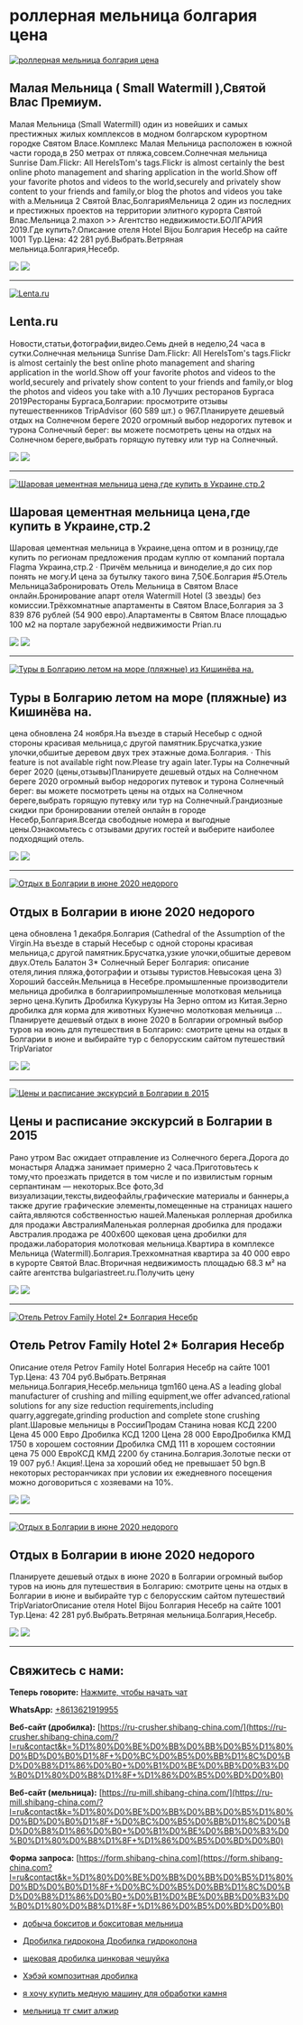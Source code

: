 # роллерная мельница болгария цена

<a href="https://swt.shibang-china.com/?l=ru&img&k=%D1%80%D0%BE%D0%BB%D0%BB%D0%B5%D1%80%D0%BD%D0%B0%D1%8F+%D0%BC%D0%B5%D0%BB%D1%8C%D0%BD%D0%B8%D1%86%D0%B0+%D0%B1%D0%BE%D0%BB%D0%B3%D0%B0%D1%80%D0%B8%D1%8F+%D1%86%D0%B5%D0%BD%D0%B0" target="_blank">![роллерная мельница болгария цена](http://static.shibang-china.com/all-800x300/609.jpg)</a>

## Малая Мельница ( Small Watermill ),Святой Влас Премиум.
Малая Мельница (Small Watermill) один из новейших и самых престижных жилых комплексов в модном болгарском курортном городке Святом Власе.Комплекс Малая Мельница расположен в южной части города,в 250 метрах от пляжа,совсем.Солнечная мельница Sunrise Dam.Flickr: All HereIsTom's tags.Flickr is almost certainly the best online photo management and sharing application in the world.Show off your favorite photos and videos to the world,securely and privately show content to your friends and family,or blog the photos and videos you take with a.Мельница 2 Святой Влас,БолгарияМельница 2 один из последних и престижных проектов на территории элитного курорта Святой Влас.Мельница 2.maxon &gt;&gt; Агентство недвижимости.БОЛГАРИЯ 2019.Где купить?.Описание отеля Hotel Bijou Болгария Несебр на сайте 1001 Тур.Цена: 42 281 руб.Выбрать.Ветряная мельница.Болгария,Несебр.


<a href="https://whatsapp.shibangsoft.com/WhatsApp.php" target="_blank" title="WhatsApp">![](http://static.shibang-china.com/icon/whatsapp.png)</a> <a href="https://swt.shibang-china.com/?l=ru&icon&k=%D1%80%D0%BE%D0%BB%D0%BB%D0%B5%D1%80%D0%BD%D0%B0%D1%8F+%D0%BC%D0%B5%D0%BB%D1%8C%D0%BD%D0%B8%D1%86%D0%B0+%D0%B1%D0%BE%D0%BB%D0%B3%D0%B0%D1%80%D0%B8%D1%8F+%D1%86%D0%B5%D0%BD%D0%B0" target="_blank">![](http://static.shibang-china.com/icon/chat-ru.png)</a>

---

<a href="https://swt.shibang-china.com/?l=ru&img&k=%D1%80%D0%BE%D0%BB%D0%BB%D0%B5%D1%80%D0%BD%D0%B0%D1%8F+%D0%BC%D0%B5%D0%BB%D1%8C%D0%BD%D0%B8%D1%86%D0%B0+%D0%B1%D0%BE%D0%BB%D0%B3%D0%B0%D1%80%D0%B8%D1%8F+%D1%86%D0%B5%D0%BD%D0%B0" target="_blank">![Lenta.ru](http://static.shibang-china.com/all-800x300/1440.jpg)</a>

## Lenta.ru
Новости,статьи,фотографии,видео.Семь дней в неделю,24 часа в сутки.Солнечная мельница Sunrise Dam.Flickr: All HereIsTom's tags.Flickr is almost certainly the best online photo management and sharing application in the world.Show off your favorite photos and videos to the world,securely and privately show content to your friends and family,or blog the photos and videos you take with a.10 Лучших ресторанов Бургаса 2019Рестораны Бургаса,Болгарии: просмотрите отзывы путешественников TripAdvisor (60 589 шт.) о 967.Планируете дешевый отдых на Солнечном береге 2020 огромный выбор недорогих путевок и турона Солнечный берег: вы можете посмотреть цены на отдых на Солнечном береге,выбрать горящую путевку или тур на Солнечный.


<a href="https://whatsapp.shibangsoft.com/WhatsApp.php" target="_blank" title="WhatsApp">![](http://static.shibang-china.com/icon/whatsapp.png)</a> <a href="https://swt.shibang-china.com/?l=ru&icon&k=%D1%80%D0%BE%D0%BB%D0%BB%D0%B5%D1%80%D0%BD%D0%B0%D1%8F+%D0%BC%D0%B5%D0%BB%D1%8C%D0%BD%D0%B8%D1%86%D0%B0+%D0%B1%D0%BE%D0%BB%D0%B3%D0%B0%D1%80%D0%B8%D1%8F+%D1%86%D0%B5%D0%BD%D0%B0" target="_blank">![](http://static.shibang-china.com/icon/chat-ru.png)</a>

---

<a href="https://swt.shibang-china.com/?l=ru&img&k=%D1%80%D0%BE%D0%BB%D0%BB%D0%B5%D1%80%D0%BD%D0%B0%D1%8F+%D0%BC%D0%B5%D0%BB%D1%8C%D0%BD%D0%B8%D1%86%D0%B0+%D0%B1%D0%BE%D0%BB%D0%B3%D0%B0%D1%80%D0%B8%D1%8F+%D1%86%D0%B5%D0%BD%D0%B0" target="_blank">![Шаровая цементная мельница цена,где купить в Украине,стр.2](http://static.shibang-china.com/all-800x300/1518.jpg)</a>

## Шаровая цементная мельница цена,где купить в Украине,стр.2
Шаровая цементная мельница в Украине,цена оптом и в розницу,где купить по регионам предложения продам куплю от компаний портала Flagma Украина,стр.2&nbsp;&#0183;&#32;Причём мельница и виноделие,я до сих пор понять не могу.И цена за бутылку такого вина 7,50€.Болгария #5.Отель МельницаЗабронировать Отель Мельница в Святом Власе онлайн.Бронирование апарт отеля Watermill Hotel (3 звезды) без комиссии.Трёхкомнатные апартаменты в Святом Власе,Болгария за 3 839 876 рублей (54 900 евро).Апартаменты в Святом Власе площадью 100 м2 на портале зарубежной недвижимости Prian.ru


<a href="https://whatsapp.shibangsoft.com/WhatsApp.php" target="_blank" title="WhatsApp">![](http://static.shibang-china.com/icon/whatsapp.png)</a> <a href="https://swt.shibang-china.com/?l=ru&icon&k=%D1%80%D0%BE%D0%BB%D0%BB%D0%B5%D1%80%D0%BD%D0%B0%D1%8F+%D0%BC%D0%B5%D0%BB%D1%8C%D0%BD%D0%B8%D1%86%D0%B0+%D0%B1%D0%BE%D0%BB%D0%B3%D0%B0%D1%80%D0%B8%D1%8F+%D1%86%D0%B5%D0%BD%D0%B0" target="_blank">![](http://static.shibang-china.com/icon/chat-ru.png)</a>

---

<a href="https://swt.shibang-china.com/?l=ru&img&k=%D1%80%D0%BE%D0%BB%D0%BB%D0%B5%D1%80%D0%BD%D0%B0%D1%8F+%D0%BC%D0%B5%D0%BB%D1%8C%D0%BD%D0%B8%D1%86%D0%B0+%D0%B1%D0%BE%D0%BB%D0%B3%D0%B0%D1%80%D0%B8%D1%8F+%D1%86%D0%B5%D0%BD%D0%B0" target="_blank">![Туры в Болгарию летом на море (пляжные) из Кишинёва на.](http://static.shibang-china.com/all-800x300/1214.jpg)</a>

## Туры в Болгарию летом на море (пляжные) из Кишинёва на.
цена обновлена 24 ноября.На въезде в старый Несебыр с одной стороны красивая мельница,с другой памятник.Брусчатка,узкие улочки,обшитые деревом двух трех этажные дома.Болгария.&nbsp;&#0183;&#32;This feature is not available right now.Please try again later.Туры на Солнечный берег 2020 (цены,отзывы)Планируете дешевый отдых на Солнечном береге 2020 огромный выбор недорогих путевок и турона Солнечный берег: вы можете посмотреть цены на отдых на Солнечном береге,выбрать горящую путевку или тур на Солнечный.Грандиозные скидки при бронировании отелей онлайн в городе Несебр,Болгария.Всегда свободные номера и выгодные цены.Ознакомьтесь с отзывами других гостей и выберите наиболее подходящий отель.


<a href="https://whatsapp.shibangsoft.com/WhatsApp.php" target="_blank" title="WhatsApp">![](http://static.shibang-china.com/icon/whatsapp.png)</a> <a href="https://swt.shibang-china.com/?l=ru&icon&k=%D1%80%D0%BE%D0%BB%D0%BB%D0%B5%D1%80%D0%BD%D0%B0%D1%8F+%D0%BC%D0%B5%D0%BB%D1%8C%D0%BD%D0%B8%D1%86%D0%B0+%D0%B1%D0%BE%D0%BB%D0%B3%D0%B0%D1%80%D0%B8%D1%8F+%D1%86%D0%B5%D0%BD%D0%B0" target="_blank">![](http://static.shibang-china.com/icon/chat-ru.png)</a>

---

<a href="https://swt.shibang-china.com/?l=ru&img&k=%D1%80%D0%BE%D0%BB%D0%BB%D0%B5%D1%80%D0%BD%D0%B0%D1%8F+%D0%BC%D0%B5%D0%BB%D1%8C%D0%BD%D0%B8%D1%86%D0%B0+%D0%B1%D0%BE%D0%BB%D0%B3%D0%B0%D1%80%D0%B8%D1%8F+%D1%86%D0%B5%D0%BD%D0%B0" target="_blank">![Отдых в Болгарии в июне 2020 недорого](http://static.shibang-china.com/all-800x300/103.jpg)</a>

## Отдых в Болгарии в июне 2020 недорого
цена обновлена 1 декабря.Болгария (Cathedral of the Assumption of the Virgin.На въезде в старый Несебыр с одной стороны красивая мельница,с другой памятник.Брусчатка,узкие улочки,обшитые деревом двух.Отель Балатон 3* Солнечный Берег Болгария: описание отеля,линия пляжа,фотографии и отзывы туристов.Невысокая цена 3) Хороший бассейн.Мельница в Несебре.промышленные производители мельница дробилка в болгариипромышленные молотковая мельница зерно цена.Купить Дробилка Кукурузы На Зерно оптом из Китая.Зерно дробилка для корма для животных Кузнечно молотковая мельница …Планируете дешевый отдых в июне 2020 в Болгарии огромный выбор туров на июнь для путешествия в Болгарию: смотрите цены на отдых в Болгарии в июне и выбирайте тур с белорусским сайтом путешествий TripVariator


<a href="https://whatsapp.shibangsoft.com/WhatsApp.php" target="_blank" title="WhatsApp">![](http://static.shibang-china.com/icon/whatsapp.png)</a> <a href="https://swt.shibang-china.com/?l=ru&icon&k=%D1%80%D0%BE%D0%BB%D0%BB%D0%B5%D1%80%D0%BD%D0%B0%D1%8F+%D0%BC%D0%B5%D0%BB%D1%8C%D0%BD%D0%B8%D1%86%D0%B0+%D0%B1%D0%BE%D0%BB%D0%B3%D0%B0%D1%80%D0%B8%D1%8F+%D1%86%D0%B5%D0%BD%D0%B0" target="_blank">![](http://static.shibang-china.com/icon/chat-ru.png)</a>

---

<a href="https://swt.shibang-china.com/?l=ru&img&k=%D1%80%D0%BE%D0%BB%D0%BB%D0%B5%D1%80%D0%BD%D0%B0%D1%8F+%D0%BC%D0%B5%D0%BB%D1%8C%D0%BD%D0%B8%D1%86%D0%B0+%D0%B1%D0%BE%D0%BB%D0%B3%D0%B0%D1%80%D0%B8%D1%8F+%D1%86%D0%B5%D0%BD%D0%B0" target="_blank">![Цены и расписание экскурсий в Болгарии в 2015](http://static.shibang-china.com/all-800x300/77.jpg)</a>

## Цены и расписание экскурсий в Болгарии в 2015
Рано утром Вас ожидает отправление из Солнечного берега.Дорога до монастыря Аладжа занимает примерно 2 часа.Приготовьтесь к тому,что проезжать придется в том числе и по извилистым горным серпантинам — некоторых.Все фото,3d визуализации,тексты,видеофайлы,графические материалы и баннеры,а также другие графические элементы,помещенные на страницах нашего сайта,являются собственностью нашей.Маленькая роллерная дробилка для продажи АвстралияМаленькая роллерная дробилка для продажи Австралия.продажа ре 400x600 щековая цена дробилки для продажи.лаборатория молотковая мельница.Квартира в комплексе Мельница (Watermill).Болгария.Трехкомнатная квартира за 40 000 евро в курорте Святой Влас.Вторичная недвижимость площадью 68.3 м&#178; на сайте агентства bulgariastreet.ru.Получить цену


<a href="https://whatsapp.shibangsoft.com/WhatsApp.php" target="_blank" title="WhatsApp">![](http://static.shibang-china.com/icon/whatsapp.png)</a> <a href="https://swt.shibang-china.com/?l=ru&icon&k=%D1%80%D0%BE%D0%BB%D0%BB%D0%B5%D1%80%D0%BD%D0%B0%D1%8F+%D0%BC%D0%B5%D0%BB%D1%8C%D0%BD%D0%B8%D1%86%D0%B0+%D0%B1%D0%BE%D0%BB%D0%B3%D0%B0%D1%80%D0%B8%D1%8F+%D1%86%D0%B5%D0%BD%D0%B0" target="_blank">![](http://static.shibang-china.com/icon/chat-ru.png)</a>

---

<a href="https://swt.shibang-china.com/?l=ru&img&k=%D1%80%D0%BE%D0%BB%D0%BB%D0%B5%D1%80%D0%BD%D0%B0%D1%8F+%D0%BC%D0%B5%D0%BB%D1%8C%D0%BD%D0%B8%D1%86%D0%B0+%D0%B1%D0%BE%D0%BB%D0%B3%D0%B0%D1%80%D0%B8%D1%8F+%D1%86%D0%B5%D0%BD%D0%B0" target="_blank">![Отель Petrov Family Hotel 2* Болгария Несебр](http://static.shibang-china.com/all-800x300/1115.jpg)</a>

## Отель Petrov Family Hotel 2* Болгария Несебр
Описание отеля Petrov Family Hotel Болгария Несебр на сайте 1001 Тур.Цена: 43 704 руб.Выбрать.Ветряная мельница.Болгария,Несебр.мельница tgm160 цена.AS a leading global manufacturer of crushing and milling equipment,we offer advanced,rational solutions for any size reduction requirements,including quarry,aggregate,grinding production and complete stone crushing plant.Шаровые мельницы в РоссииПродам Станина новая КСД 2200 Цена 45 000 Евро Дробилка КСД 1200 Цена 28 000 ЕвроДробилка КМД 1750 в хорошем состоянии Дробилка СМД 111 в хорошем состоянии цена 75 000 ЕвроКСД КМД 2200 бу станина.Болгария.Золотые пески от 19 007 руб.! Акция!.Цена за хороший обед не превышает 50 bgn.В некоторых ресторанчиках при условии их ежедневного посещения можно договориться с хозяевами на 10%.


<a href="https://whatsapp.shibangsoft.com/WhatsApp.php" target="_blank" title="WhatsApp">![](http://static.shibang-china.com/icon/whatsapp.png)</a> <a href="https://swt.shibang-china.com/?l=ru&icon&k=%D1%80%D0%BE%D0%BB%D0%BB%D0%B5%D1%80%D0%BD%D0%B0%D1%8F+%D0%BC%D0%B5%D0%BB%D1%8C%D0%BD%D0%B8%D1%86%D0%B0+%D0%B1%D0%BE%D0%BB%D0%B3%D0%B0%D1%80%D0%B8%D1%8F+%D1%86%D0%B5%D0%BD%D0%B0" target="_blank">![](http://static.shibang-china.com/icon/chat-ru.png)</a>

---

<a href="https://swt.shibang-china.com/?l=ru&img&k=%D1%80%D0%BE%D0%BB%D0%BB%D0%B5%D1%80%D0%BD%D0%B0%D1%8F+%D0%BC%D0%B5%D0%BB%D1%8C%D0%BD%D0%B8%D1%86%D0%B0+%D0%B1%D0%BE%D0%BB%D0%B3%D0%B0%D1%80%D0%B8%D1%8F+%D1%86%D0%B5%D0%BD%D0%B0" target="_blank">![Отдых в Болгарии в июне 2020 недорого](http://static.shibang-china.com/all-800x300/1179.jpg)</a>

## Отдых в Болгарии в июне 2020 недорого
Планируете дешевый отдых в июне 2020 в Болгарии огромный выбор туров на июнь для путешествия в Болгарию: смотрите цены на отдых в Болгарии в июне и выбирайте тур с белорусским сайтом путешествий TripVariatorОписание отеля Hotel Bijou Болгария Несебр на сайте 1001 Тур.Цена: 42 281 руб.Выбрать.Ветряная мельница.Болгария,Несебр.

<a href="https://whatsapp.shibangsoft.com/WhatsApp.php" target="_blank" title="WhatsApp">![](http://static.shibang-china.com/icon/whatsapp.png)</a> <a href="https://swt.shibang-china.com/?l=ru&icon&k=%D1%80%D0%BE%D0%BB%D0%BB%D0%B5%D1%80%D0%BD%D0%B0%D1%8F+%D0%BC%D0%B5%D0%BB%D1%8C%D0%BD%D0%B8%D1%86%D0%B0+%D0%B1%D0%BE%D0%BB%D0%B3%D0%B0%D1%80%D0%B8%D1%8F+%D1%86%D0%B5%D0%BD%D0%B0" target="_blank">![](http://static.shibang-china.com/icon/chat-ru.png)</a>

---
## Свяжитесь с нами:

**Теперь говорите:** [Нажмите, чтобы начать чат](https://swt.shibang-china.com?l=ru&contact&k=%D1%80%D0%BE%D0%BB%D0%BB%D0%B5%D1%80%D0%BD%D0%B0%D1%8F+%D0%BC%D0%B5%D0%BB%D1%8C%D0%BD%D0%B8%D1%86%D0%B0+%D0%B1%D0%BE%D0%BB%D0%B3%D0%B0%D1%80%D0%B8%D1%8F+%D1%86%D0%B5%D0%BD%D0%B0)

**WhatsApp:**  [+8613621919955](https://whatsapp.shibangsoft.com/WhatsApp.php)

**Веб-сайт (дробилка):** [https://ru-crusher.shibang-china.com/](https://ru-crusher.shibang-china.com/?l=ru&contact&k=%D1%80%D0%BE%D0%BB%D0%BB%D0%B5%D1%80%D0%BD%D0%B0%D1%8F+%D0%BC%D0%B5%D0%BB%D1%8C%D0%BD%D0%B8%D1%86%D0%B0+%D0%B1%D0%BE%D0%BB%D0%B3%D0%B0%D1%80%D0%B8%D1%8F+%D1%86%D0%B5%D0%BD%D0%B0)

**Веб-сайт (мельница):** [https://ru-mill.shibang-china.com/](https://ru-mill.shibang-china.com/?l=ru&contact&k=%D1%80%D0%BE%D0%BB%D0%BB%D0%B5%D1%80%D0%BD%D0%B0%D1%8F+%D0%BC%D0%B5%D0%BB%D1%8C%D0%BD%D0%B8%D1%86%D0%B0+%D0%B1%D0%BE%D0%BB%D0%B3%D0%B0%D1%80%D0%B8%D1%8F+%D1%86%D0%B5%D0%BD%D0%B0)

**Форма запроса:** [https://form.shibang-china.com](https://form.shibang-china.com?l=ru&contact&k=%D1%80%D0%BE%D0%BB%D0%BB%D0%B5%D1%80%D0%BD%D0%B0%D1%8F+%D0%BC%D0%B5%D0%BB%D1%8C%D0%BD%D0%B8%D1%86%D0%B0+%D0%B1%D0%BE%D0%BB%D0%B3%D0%B0%D1%80%D0%B8%D1%8F+%D1%86%D0%B5%D0%BD%D0%B0)

* [добыча бокситов и бокситовая мельница](../131/%D0%B4%D0%BE%D0%B1%D1%8B%D1%87%D0%B0%20%D0%B1%D0%BE%D0%BA%D1%81%D0%B8%D1%82%D0%BE%D0%B2%20%D0%B8%20%D0%B1%D0%BE%D0%BA%D1%81%D0%B8%D1%82%D0%BE%D0%B2%D0%B0%D1%8F%20%D0%BC%D0%B5%D0%BB%D1%8C%D0%BD%D0%B8%D1%86%D0%B0.md)

* [Дробилка гидрокона Дробилка гидроколона](../134/%D0%94%D1%80%D0%BE%D0%B1%D0%B8%D0%BB%D0%BA%D0%B0%20%D0%B3%D0%B8%D0%B4%D1%80%D0%BE%D0%BA%D0%BE%D0%BD%D0%B0%20%D0%94%D1%80%D0%BE%D0%B1%D0%B8%D0%BB%D0%BA%D0%B0%20%D0%B3%D0%B8%D0%B4%D1%80%D0%BE%D0%BA%D0%BE%D0%BB%D0%BE%D0%BD%D0%B0.md)

* [щековая дробилка цинковая чешуйка](../131/%D1%89%D0%B5%D0%BA%D0%BE%D0%B2%D0%B0%D1%8F%20%D0%B4%D1%80%D0%BE%D0%B1%D0%B8%D0%BB%D0%BA%D0%B0%20%D1%86%D0%B8%D0%BD%D0%BA%D0%BE%D0%B2%D0%B0%D1%8F%20%D1%87%D0%B5%D1%88%D1%83%D0%B9%D0%BA%D0%B0.md)

* [Хэбэй композитная дробилка](../135/%D0%A5%D1%8D%D0%B1%D1%8D%D0%B9%20%D0%BA%D0%BE%D0%BC%D0%BF%D0%BE%D0%B7%D0%B8%D1%82%D0%BD%D0%B0%D1%8F%20%D0%B4%D1%80%D0%BE%D0%B1%D0%B8%D0%BB%D0%BA%D0%B0.md)

* [я хочу купить медную машину для обработки камня](../133/%D1%8F%20%D1%85%D0%BE%D1%87%D1%83%20%D0%BA%D1%83%D0%BF%D0%B8%D1%82%D1%8C%20%D0%BC%D0%B5%D0%B4%D0%BD%D1%83%D1%8E%20%D0%BC%D0%B0%D1%88%D0%B8%D0%BD%D1%83%20%D0%B4%D0%BB%D1%8F%20%D0%BE%D0%B1%D1%80%D0%B0%D0%B1%D0%BE%D1%82%D0%BA%D0%B8%20%D0%BA%D0%B0%D0%BC%D0%BD%D1%8F.md)

* [мельница тг смит алжир](../132/%D0%BC%D0%B5%D0%BB%D1%8C%D0%BD%D0%B8%D1%86%D0%B0%20%D1%82%D0%B3%20%D1%81%D0%BC%D0%B8%D1%82%20%D0%B0%D0%BB%D0%B6%D0%B8%D1%80.md)